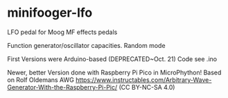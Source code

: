 # minifooger-lfo
LFO pedal for Moog MF effects pedals

Function generator/oscillator capacities. Random mode


First Versions were Arduino-based (DEPRECATED~Oct. 21)
Code see .ino

Newer, better Version done with Raspberry Pi Pico in MicroPhython!
Based on Rolf Oldemans AWG 
https://www.instructables.com/Arbitrary-Wave-Generator-With-the-Raspberry-Pi-Pic/
(CC BY-NC-SA 4.0)


